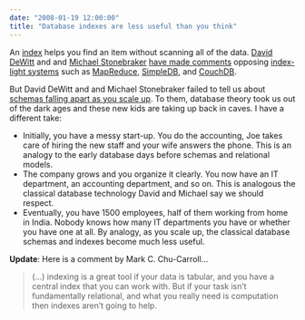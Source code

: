 ```yaml
---
date: "2008-01-19 12:00:00"
title: "Database indexes are less useful than you think"
---
```




An [index](https://en.wikipedia.org/wiki/Index_%28information_technology%29) helps you find an item without scanning all of the data. [David DeWitt](https://en.wikipedia.org/wiki/David_DeWitt) and and [Michael Stonebraker](https://en.wikipedia.org/wiki/Michael_Stonebraker) [have made comments](http://www.databasecolumn.com/2008/01/mapreduce-a-major-step-back.html) opposing [index-light systems](http://www.monash.com/whitepapers.html) such as [MapReduce](https://en.wikipedia.org/wiki/MapReduce), [SimpleDB](https://en.wikipedia.org/wiki/SimpleDB), and [CouchDB](https://en.wikipedia.org/wiki/CouchDB).

But David DeWitt and and Michael Stonebraker failed to tell us about [schemas falling apart as you scale up](http://www.intertwingly.net/blog/2007/09/12/Dare-Takes-a-Look-at-CouchDB). To them, database theory took us out of the dark ages and these new kids are taking up back in caves. I have a different take:

- Initially, you have a messy start-up. You do the accounting, Joe takes care of hiring the new staff and your wife answers the phone. This is an analogy to the early database days before schemas and relational models. 
- The company grows and you organize it clearly. You now have an IT department, an accounting department, and so on. This is analogous the classical database technology David and Michael say we should respect.
- Eventually, you have 1500 employees, half of them working from home in India. Nobody knows how many IT departments you have or whether you have one at all. By analogy, as you scale up, the classical database schemas and indexes become much less useful.


__Update__: Here is a comment by Mark C. Chu-Carroll&hellip;

> (&hellip;) indexing is a great tool if your data is tabular, and you have a central index that you can work with. But if your task isn&rsquo;t fundamentally relational, and what you really need is computation then indexes aren&rsquo;t going to help.




